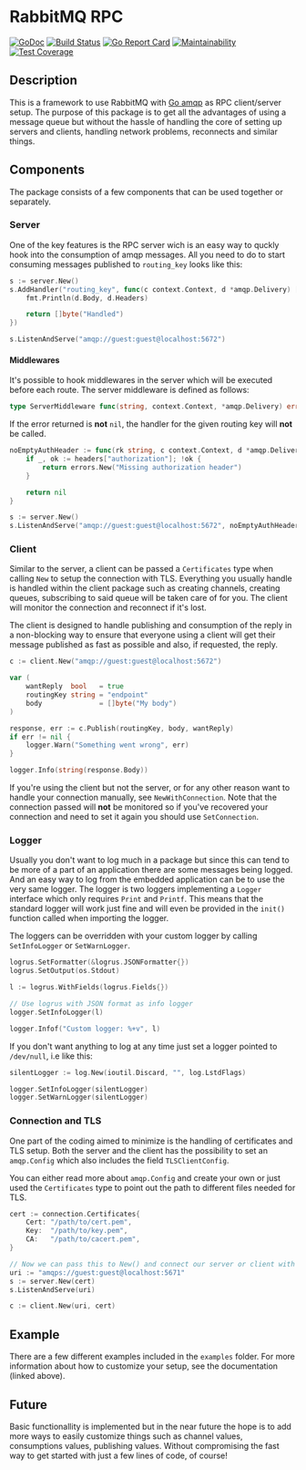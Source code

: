 # RabbitMQ RPC

[![GoDoc](https://godoc.org/github.com/bombsimon/amqp-rpc?status.svg)](https://godoc.org/github.com/bombsimon/amqp-rpc)
[![Build Status](https://travis-ci.org/bombsimon/amqp-rpc.svg?branch=master)](https://travis-ci.org/bombsimon/amqp-rpc)
[![Go Report Card](https://goreportcard.com/badge/github.com/bombsimon/amqp-rpc)](https://goreportcard.com/report/github.com/bombsimon/amqp-rpc)
[![Maintainability](https://api.codeclimate.com/v1/badges/77ecbf483dc76d4327a5/maintainability)](https://codeclimate.com/github/bombsimon/amqp-rpc/maintainability)
[![Test Coverage](https://api.codeclimate.com/v1/badges/77ecbf483dc76d4327a5/test_coverage)](https://codeclimate.com/github/bombsimon/amqp-rpc/test_coverage)

## Description

This is a framework to use RabbitMQ with
[Go amqp](https://github.com/streadway/amqp) as RPC client/server setup. The
purpose of this package is to get all the advantages of using a message queue
but without the hassle of handling the core of setting up servers and clients,
handling network problems, reconnects and similar things.

## Components

The package consists of a few components that can be used together or separately.

### Server

One of the key features is the RPC server wich is an easy way to quckly hook
into the consumption of amqp messages. All you need to do to start consuming
messages published to `routing_key` looks like this:

```go
s := server.New()
s.AddHandler("routing_key", func(c context.Context, d *amqp.Delivery) []byte {
    fmt.Println(d.Body, d.Headers)

    return []byte("Handled")
})

s.ListenAndServe("amqp://guest:guest@localhost:5672")
```

#### Middlewares

It's possible to hook middlewares in the server which will be executed before
each route. The server middleware is defined as follows:

```go
type ServerMiddleware func(string, context.Context, *amqp.Delivery) error
```

If the error returned is **not** `nil`, the handler for the given routing key
will **not** be called.

```go
noEmptyAuthHeader := func(rk string, c context.Context, d *amqp.Delivery) error {
    if _, ok := headers["authorization"]; !ok {
        return errors.New("Missing authorization header")
    }

    return nil
}

s := server.New()
s.ListenAndServe("amqp://guest:guest@localhost:5672", noEmptyAuthHeader)
```

### Client

Similar to the server, a client can be passed a `Certificates` type when calling
`New` to setup the connection with TLS. Everything you usually handle is handled
within the client package such as creating channels, creating queues,
subscribing to said queue will be taken care of for you. The client will monitor
the connection and reconnect if it's lost.

The client is designed to handle publishing and consumption of the reply in a
non-blocking way to ensure that everyone using a client will get their message
published as fast as possible and also, if requested, the reply.

```go
c := client.New("amqp://guest:guest@localhost:5672")

var (
    wantReply  bool   = true
    routingKey string = "endpoint"
    body              = []byte("My body")
)

response, err := c.Publish(routingKey, body, wantReply)
if err != nil {
    logger.Warn("Something went wrong", err)
}

logger.Info(string(response.Body))
```

If you're using the client but not the server, or for any other reason want to
handle your connection manually, see `NewWithConnection`. Note that the
connection passed will **not** be monitored so if you've recovered your
connection and need to set it again you should use `SetConnection`.

### Logger

Usually you don't want to log much in a package but since this can tend to be
more of a part of an application there are some messages being logged. And an
easy way to log from the embedded application can be to use the very same
logger. The logger is two loggers implementing a `Logger` interface which only
requires `Print` and `Printf`. This means that the standard logger will work
just fine and will even be provided in the `init()` function called when
importing the logger.

The loggers can be overridden with your custom logger by calling `SetInfoLogger`
or `SetWarnLogger`.

```go
logrus.SetFormatter(&logrus.JSONFormatter{})
logrus.SetOutput(os.Stdout)

l := logrus.WithFields(logrus.Fields{})

// Use logrus with JSON format as info logger
logger.SetInfoLogger(l)

logger.Infof("Custom logger: %+v", l)
```

If you don't want anything to log at any time just set a logger pointed to
`/dev/null`, i.e like this:

```go
silentLogger := log.New(ioutil.Discard, "", log.LstdFlags)

logger.SetInfoLogger(silentLogger)
logger.SetWarnLogger(silentLogger)
```

### Connection and TLS

One part of the coding aimed to minimize is the handling of certificates and TLS
setup. Both the server and the client has the possibility to set an
`amqp.Config` which also includes the field `TLSClientConfig`.

You can either read more about `amqp.Config` and create your own or just used
the `Certificates` type to point out the path to different files needed for TLS.

```go
cert := connection.Certificates{
    Cert: "/path/to/cert.pem",
    Key:  "/path/to/key.pem",
    CA:   "/path/to/cacert.pem",
}

// Now we can pass this to New() and connect our server or client with TLS.
uri := "amqps://guest:guest@localhost:5671"
s := server.New(cert)
s.ListenAndServe(uri)

c := client.New(uri, cert)
```

## Example

There are a few different examples included in the `examples` folder. For more
information about how to customize your setup, see the documentation (linked
above).

## Future

Basic functionallity is implemented but in the near future the hope is to add
more ways to easily customize things such as channel values, consumptions
values, publishing values. Without compromising the fast way to get started with
just a few lines of code, of course!
